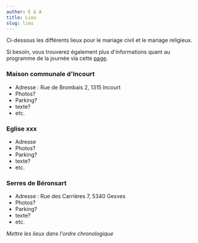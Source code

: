 ```yaml
---
author: E & A
title: Lieu
slug: lieu
---
```


Ci-dessous les différents lieux pour le mariage civil et le mariage religieux.

Si besoin, vous trouverez également plus d'informations quant au programme de la journée via cette [page](/programme/).

### Maison communale d'Incourt

- Adresse : Rue de Brombais 2, 1315 Incourt
- Photos?
- Parking?
- texte?
- etc.

### Eglise xxx

- Adresse
- Photos?
- Parking?
- texte?
- etc.

### Serres de Béronsart

- Adresse : Rue des Carrières 7, 5340 Gesves
- Photos?
- Parking?
- texte?
- etc.

*Mettre les lieux dans l'ordre chronologique*


